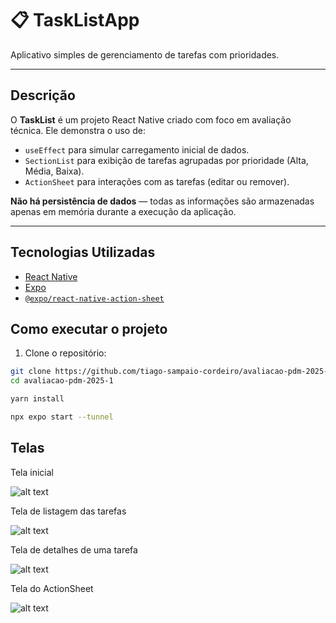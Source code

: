 # 📋 TaskListApp

Aplicativo simples de gerenciamento de tarefas com prioridades.

---

## Descrição

O **TaskList** é um projeto React Native criado com foco em avaliação técnica. Ele demonstra o uso de:

- `useEffect` para simular carregamento inicial de dados.
- `SectionList` para exibição de tarefas agrupadas por prioridade (Alta, Média, Baixa).
- `ActionSheet` para interações com as tarefas (editar ou remover).

**Não há persistência de dados** — todas as informações são armazenadas apenas em memória durante a execução da aplicação.

---

## Tecnologias Utilizadas

- [React Native](https://reactnative.dev/)
- [Expo](https://expo.dev/)
- [`@expo/react-native-action-sheet`](https://docs.expo.dev/versions/latest/sdk/action-sheet/)

## Como executar o projeto

1. Clone o repositório:

```bash
git clone https://github.com/tiago-sampaio-cordeiro/avaliacao-pdm-2025-1.git
cd avaliacao-pdm-2025-1

yarn install

npx expo start --tunnel
```

## Telas

Tela inicial

![alt text](<WhatsApp Image 2025-05-20 at 03.23.22.jpeg>)

Tela de listagem das tarefas

![alt text](<WhatsApp Image 2025-05-20 at 03.24.00.jpeg>)

Tela de detalhes de uma tarefa

![alt text](<WhatsApp Image 2025-05-20 at 03.24.51.jpeg>)

Tela do ActionSheet

![alt text](<WhatsApp Image 2025-05-20 at 03.25.13.jpeg>)
